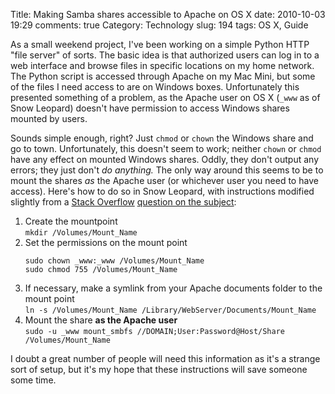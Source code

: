 Title: Making Samba shares accessible to Apache on OS X
date: 2010-10-03 19:29
comments: true
Category: Technology
slug: 194
tags: OS X, Guide

As a small weekend project, I've been working on a simple Python HTTP "file server" of sorts.  The basic idea is that authorized users can log in to a web interface and browse files in specific locations on my home network.  The Python script is accessed through Apache on my Mac Mini, but some of the files I need access to are on Windows boxes.  Unfortunately this presented something of a problem, as the Apache user on OS X (<code>_www</code> as of Snow Leopard) doesn't have permission to access Windows shares mounted by users.

Sounds simple enough, right?  Just <code>chmod</code> or <code>chown</code> the Windows share and go to town.  Unfortunately, this doesn't seem to work; neither <code>chown</code> or <code>chmod</code> have any effect on mounted Windows shares.  Oddly, they don't output any errors; they just don't <em>do anything.</em> The only way around this seems to be to mount the shares <em>as</em> the Apache user (or whichever user you need to have access).  Here's how to do so in Snow Leopard, with instructions modified slightly from a <a href="http://stackoverflow.com/" target="_blank">Stack Overflow</a> <a title="Stack Overflow: mount a windows smb share on OS X as so it can be accessed by 'www' user" href="http://stackoverflow.com/questions/324171/mount-a-windows-smb-share-on-os-x-as-so-it-can-be-accessed-by-www-user" target="_blank">question on the subject</a>:
<ol>
	<li>Create the mountpoint<br />
        <code>mkdir /Volumes/Mount_Name</code></li>
	<li>Set the permissions on the mount point
<pre><code>sudo chown _www:_www /Volumes/Mount_Name
sudo chmod 755 /Volumes/Mount_Name
</code></pre>
</li>
	<li>If necessary, make a symlink from your Apache documents folder to the mount point<br />
         <code>ln -s /Volumes/Mount_Name /Library/WebServer/Documents/Mount_Name</code></li>
	<li>Mount the share <strong>as the Apache user</strong><br />
        <code>sudo -u _www mount_smbfs //DOMAIN;User:Password@Host/Share /Volumes/Mount_Name</code></li>
</ol>

I doubt a great number of people will need this information as it's a strange sort of setup, but it's my hope that these instructions will save someone some time.
